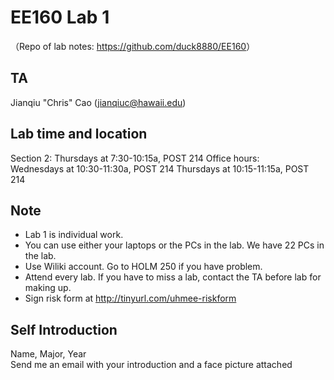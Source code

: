 # EE160 Lab 1
（Repo of lab notes: <https://github.com/duck8880/EE160>）

## TA

  Jianqiu "Chris" Cao (jianqiuc@hawaii.edu)
  
## Lab time and location

  Section 2: Thursdays at 7:30-10:15a, POST 214
  Office hours:  
    Wednesdays at 10:30-11:30a, POST 214
    Thursdays at 10:15-11:15a, POST 214
    
## Note

- Lab 1 is individual work.
- You can use either your laptops or the PCs in the lab. We have 22 PCs in the lab.
- Use Wiliki account. Go to HOLM 250 if you have problem.
- Attend every lab. If you have to miss a lab, contact the TA before lab for making up.
- Sign risk form at <http://tinyurl.com/uhmee-riskform>

## Self Introduction

  Name, Major, Year  
  Send me an email with your introduction and a face picture attached